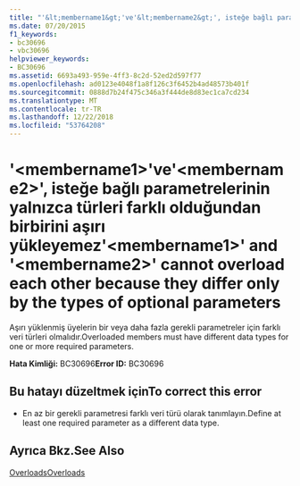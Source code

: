 ```yaml
---
title: "'&lt;membername1&gt;'ve'&lt;membername2&gt;', isteğe bağlı parametrelerinin yalnızca türleri farklı olduğundan birbirini aşırı yükleyemez"
ms.date: 07/20/2015
f1_keywords:
- bc30696
- vbc30696
helpviewer_keywords:
- BC30696
ms.assetid: 6693a493-959e-4ff3-8c2d-52ed2d597f77
ms.openlocfilehash: ad0123e4048f1a8f126c3f6452b4ad48573b401f
ms.sourcegitcommit: 0888d7b24f475c346a3f444de8d83ec1ca7cd234
ms.translationtype: MT
ms.contentlocale: tr-TR
ms.lasthandoff: 12/22/2018
ms.locfileid: "53764208"
---
```

# <a name="ltmembername1gt-and-ltmembername2gt-cannot-overload-each-other-because-they-differ-only-by-the-types-of-optional-parameters"></a><span data-ttu-id="448e9-102">'&lt;membername1&gt;'ve'&lt;membername2&gt;', isteğe bağlı parametrelerinin yalnızca türleri farklı olduğundan birbirini aşırı yükleyemez</span><span class="sxs-lookup"><span data-stu-id="448e9-102">'&lt;membername1&gt;' and '&lt;membername2&gt;' cannot overload each other because they differ only by the types of optional parameters</span></span>
<span data-ttu-id="448e9-103">Aşırı yüklenmiş üyelerin bir veya daha fazla gerekli parametreler için farklı veri türleri olmalıdır.</span><span class="sxs-lookup"><span data-stu-id="448e9-103">Overloaded members must have different data types for one or more required parameters.</span></span>  
  
 <span data-ttu-id="448e9-104">**Hata Kimliği:** BC30696</span><span class="sxs-lookup"><span data-stu-id="448e9-104">**Error ID:** BC30696</span></span>  
  
## <a name="to-correct-this-error"></a><span data-ttu-id="448e9-105">Bu hatayı düzeltmek için</span><span class="sxs-lookup"><span data-stu-id="448e9-105">To correct this error</span></span>  
  
-   <span data-ttu-id="448e9-106">En az bir gerekli parametresi farklı veri türü olarak tanımlayın.</span><span class="sxs-lookup"><span data-stu-id="448e9-106">Define at least one required parameter as a different data type.</span></span>  
  
## <a name="see-also"></a><span data-ttu-id="448e9-107">Ayrıca Bkz.</span><span class="sxs-lookup"><span data-stu-id="448e9-107">See Also</span></span>  
 [<span data-ttu-id="448e9-108">Overloads</span><span class="sxs-lookup"><span data-stu-id="448e9-108">Overloads</span></span>](../../visual-basic/language-reference/modifiers/overloads.md)
